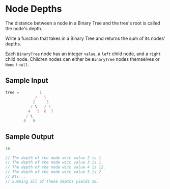 # Node Depths

The distance between a node in a Binary Tree and the tree's root is called the node's depth.

Write a function that takes in a Binary Tree and returns the sum of its nodes' depths.

Each `BinaryTree` node has an integer `value`, a `left` child node, and a `right` child node. Children nodes can either be `BinaryTree` nodes themselves or `None` / `null`.

## Sample Input

```javascript
tree =         1
             /   \
            2     3
           / \   / \
          4   5  6  7
         / \
        8   9
```
## Sample Output

```javascript
16

// The depth of the node with value 2 is 1.
// The depth of the node with value 3 is 1.
// The depth of the node with value 4 is 12.
// The depth of the node with value 5 is 2.
// Etc...
// Summing all of these depths yields 16.
```